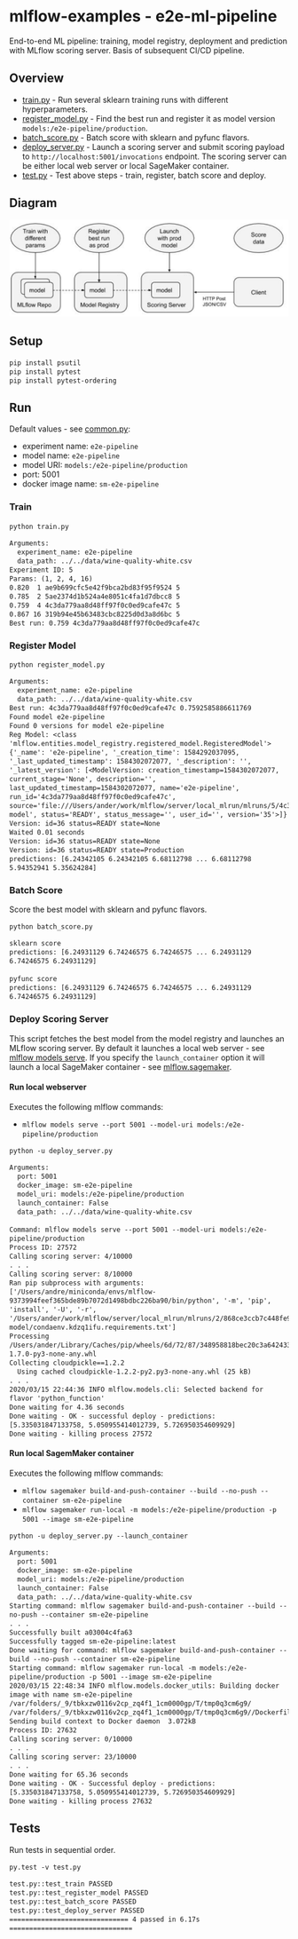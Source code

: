# mlflow-examples - e2e-ml-pipeline

End-to-end ML pipeline: training, model registry, deployment and prediction with MLflow scoring server.
Basis of subsequent CI/CD pipeline.

## Overview
* [train.py](train.py) - Run several sklearn training runs with different hyperparameters.
* [register_model.py](register_model.py) - Find the best run and register it as model version `models:/e2e-pipeline/production`.
* [batch_score.py](batch_score.py) - Batch score with sklearn and pyfunc flavors.
* [deploy_server.py](deploy_server.py) - Launch a scoring server and submit scoring payload to `http://localhost:5001/invocations` endpoint. The scoring server can be either local web server or local SageMaker container.
* [test.py](test.py) - Test above steps - train, register, batch score and deploy.

## Diagram

![e2e_ml_pipeline.png](e2e_ml_pipeline.png)

## Setup
```
pip install psutil
pip install pytest
pip install pytest-ordering
```

## Run

Default values - see [common.py](common.py):
  * experiment name: `e2e-pipeline`
  * model name: `e2e-pipeline`
  * model URI:  `models:/e2e-pipeline/production`
  * port: 5001
  * docker image name: `sm-e2e-pipeline`

### Train
```
python train.py 
```

```
Arguments:
  experiment_name: e2e-pipeline
  data_path: ../../data/wine-quality-white.csv
Experiment ID: 5
Params: (1, 2, 4, 16)
0.820  1 ae9b699cfc5e42f9bca2bd83f95f9524 5
0.785  2 5ae2374d1b524a4e8051c4fa1d7dbcc8 5
0.759  4 4c3da779aa8d48ff97f0c0ed9cafe47c 5
0.867 16 319b94e45b63483cbc8225d0d3a8d6bc 5
Best run: 0.759 4c3da779aa8d48ff97f0c0ed9cafe47c
```

### Register Model
```
python register_model.py 
```
```
Arguments:
  experiment_name: e2e-pipeline
  data_path: ../../data/wine-quality-white.csv
Best run: 4c3da779aa8d48ff97f0c0ed9cafe47c 0.7592585886611769
Found model e2e-pipeline
Found 0 versions for model e2e-pipeline
Reg Model: <class 'mlflow.entities.model_registry.registered_model.RegisteredModel'> {'_name': 'e2e-pipeline', '_creation_time': 1584292037095, '_last_updated_timestamp': 1584302072077, '_description': '', '_latest_version': [<ModelVersion: creation_timestamp=1584302072077, current_stage='None', description='', last_updated_timestamp=1584302072077, name='e2e-pipeline', run_id='4c3da779aa8d48ff97f0c0ed9cafe47c', source='file:///Users/ander/work/mlflow/server/local_mlrun/mlruns/5/4c3da779aa8d48ff97f0c0ed9cafe47c/artifacts/sklearn-model', status='READY', status_message='', user_id='', version='35'>]}
Version: id=36 status=READY state=None
Waited 0.01 seconds
Version: id=36 status=READY state=None
Version: id=36 status=READY state=Production
predictions: [6.24342105 6.24342105 6.68112798 ... 6.68112798 5.94352941 5.35624284]
```

### Batch Score

Score the best model with sklearn and pyfunc flavors.

```
python batch_score.py
```
```
sklearn score
predictions: [6.24931129 6.74246575 6.74246575 ... 6.24931129 6.74246575 6.24931129]

pyfunc score
predictions: [6.24931129 6.74246575 6.74246575 ... 6.24931129 6.74246575 6.24931129]
```

### Deploy Scoring Server

This script fetches the best model from the model registry and launches an MLflow scoring server.
By default it launches a local web server - see [mlflow models serve](https://mlflow.org/docs/latest/cli.html#mlflow-models-serve). 
If you specify the `launch_container` option it will launch a local SageMaker container - see [mlflow.sagemaker](https://mlflow.org/docs/latest/python_api/mlflow.sagemaker.html#mlflow-sagemaker).

#### Run local webserver

Executes the following mlflow commands:
  * `mlflow models serve --port 5001 --model-uri models:/e2e-pipeline/production`

```
python -u deploy_server.py 
```
```
Arguments:
  port: 5001
  docker_image: sm-e2e-pipeline
  model_uri: models:/e2e-pipeline/production
  launch_container: False
  data_path: ../../data/wine-quality-white.csv

Command: mlflow models serve --port 5001 --model-uri models:/e2e-pipeline/production
Process ID: 27572
Calling scoring server: 4/10000
. . . 
Calling scoring server: 8/10000
Ran pip subprocess with arguments:
['/Users/andre/miniconda/envs/mlflow-9373994feef365bde89b7072d1498bdbc226ba90/bin/python', '-m', 'pip', 'install', '-U', '-r', '/Users/ander/work/mlflow/server/local_mlrun/mlruns/2/868ce3ccb7c448fe9939c5b21c29ff0a/artifacts/sklearn-model/condaenv.kdzq1ifu.requirements.txt']
Processing /Users/ander/Library/Caches/pip/wheels/6d/72/87/348958818bec20c3a64243396065e34600ada290199f96abfa/mlflow-1.7.0-py3-none-any.whl
Collecting cloudpickle==1.2.2
  Using cached cloudpickle-1.2.2-py2.py3-none-any.whl (25 kB)
. . . 
2020/03/15 22:44:36 INFO mlflow.models.cli: Selected backend for flavor 'python_function'
Done waiting for 4.36 seconds
Done waiting - OK - successful deploy - predictions: [5.335031847133758, 5.050955414012739, 5.726950354609929]
Done waiting - killing process 27572
```

#### Run local SagemMaker container

Executes the following mlflow commands:
  * `mlflow sagemaker build-and-push-container --build --no-push --container sm-e2e-pipeline`
  * `mlflow sagemaker run-local -m models:/e2e-pipeline/production -p 5001 --image sm-e2e-pipeline`

```
python -u deploy_server.py --launch_container
```
```
Arguments:
  port: 5001
  docker_image: sm-e2e-pipeline
  model_uri: models:/e2e-pipeline/production
  launch_container: False
  data_path: ../../data/wine-quality-white.csv
Starting command: mlflow sagemaker build-and-push-container --build --no-push --container sm-e2e-pipeline
. . .
Successfully built a03004c4fa63
Successfully tagged sm-e2e-pipeline:latest
Done waiting for command: mlflow sagemaker build-and-push-container --build --no-push --container sm-e2e-pipeline
Starting command: mlflow sagemaker run-local -m models:/e2e-pipeline/production -p 5001 --image sm-e2e-pipeline
2020/03/15 22:48:34 INFO mlflow.models.docker_utils: Building docker image with name sm-e2e-pipeline
/var/folders/_9/tbkxzw0116v2cp_zq4f1_1cm0000gp/T/tmp0q3cm6g9/
/var/folders/_9/tbkxzw0116v2cp_zq4f1_1cm0000gp/T/tmp0q3cm6g9//Dockerfile
Sending build context to Docker daemon  3.072kB
Process ID: 27632
Calling scoring server: 0/10000
. . .
Calling scoring server: 23/10000
. . .
Done waiting for 65.36 seconds
Done waiting - OK - Successful deploy - predictions: [5.335031847133758, 5.050955414012739, 5.726950354609929]
Done waiting - killing process 27632
```

## Tests

Run tests in sequential order.
```
py.test -v test.py
```

```
test.py::test_train PASSED 
test.py::test_register_model PASSED 
test.py::test_batch_score PASSED 
test.py::test_deploy_server PASSED 
============================== 4 passed in 6.17s ===============================
```
